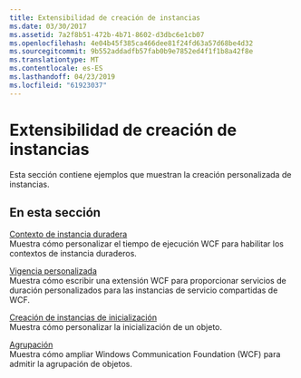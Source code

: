 ```yaml
---
title: Extensibilidad de creación de instancias
ms.date: 03/30/2017
ms.assetid: 7a2f8b51-472b-4b71-8602-d3dbc6e1cb07
ms.openlocfilehash: 4e04b45f385ca466dee81f24fd63a57d68be4d32
ms.sourcegitcommit: 9b552addadfb57fab0b9e7852ed4f1f1b8a42f8e
ms.translationtype: MT
ms.contentlocale: es-ES
ms.lasthandoff: 04/23/2019
ms.locfileid: "61923037"
---
```

# <a name="instancing-extensibility"></a>Extensibilidad de creación de instancias
Esta sección contiene ejemplos que muestran la creación personalizada de instancias.  
  
## <a name="in-this-section"></a>En esta sección  
 [Contexto de instancia duradera](../../../../docs/framework/wcf/samples/durable-instance-context.md)  
 Muestra cómo personalizar el tiempo de ejecución WCF para habilitar los contextos de instancia duraderos.  
  
 [Vigencia personalizada](../../../../docs/framework/wcf/samples/custom-lifetime.md)  
 Muestra cómo escribir una extensión WCF para proporcionar servicios de duración personalizados para las instancias de servicio compartidas de WCF.  
  
 [Creación de instancias de inicialización](../../../../docs/framework/wcf/samples/instancing-initialization.md)  
 Muestra cómo personalizar la inicialización de un objeto.  
  
 [Agrupación](../../../../docs/framework/wcf/samples/pooling.md)  
 Muestra cómo ampliar Windows Communication Foundation (WCF) para admitir la agrupación de objetos.
